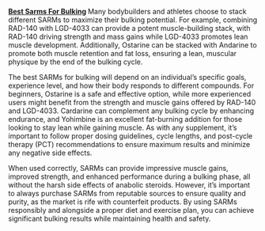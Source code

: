 <p data-start="7849" data-end="8314"><strong><a href="https://healthidea.org/SarVsSteds">Best Sarms For Bulking</a>&nbsp;</strong>Many bodybuilders and athletes choose to stack different SARMs to maximize their bulking potential. For example, combining RAD-140 with LGD-4033 can provide a potent muscle-building stack, with RAD-140 driving strength and mass gains while LGD-4033 promotes lean muscle development. Additionally, Ostarine can be stacked with Andarine to promote both muscle retention and fat loss, ensuring a lean, muscular physique by the end of the bulking cycle.</p>
<p data-start="8360" data-end="9066">The best SARMs for bulking will depend on an individual&rsquo;s specific goals, experience level, and how their body responds to different compounds. For beginners, Ostarine is a safe and effective option, while more experienced users might benefit from the strength and muscle gains offered by RAD-140 and LGD-4033. Cardarine can complement any bulking cycle by enhancing endurance, and Yohimbine is an excellent fat-burning addition for those looking to stay lean while gaining muscle. As with any supplement, it&rsquo;s important to follow proper dosing guidelines, cycle lengths, and post-cycle therapy (PCT) recommendations to ensure maximum results and minimize any negative side effects.</p>
<p data-start="9068" data-end="9562">When used correctly, SARMs can provide impressive muscle gains, improved strength, and enhanced performance during a bulking phase, all without the harsh side effects of anabolic steroids. However, it&rsquo;s important to always purchase SARMs from reputable sources to ensure quality and purity, as the market is rife with counterfeit products. By using SARMs responsibly and alongside a proper diet and exercise plan, you can achieve significant bulking results while maintaining health and safety.</p>
